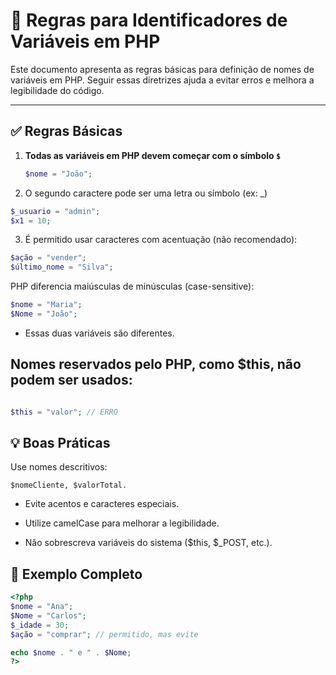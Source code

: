 # 🐘 Regras para Identificadores de Variáveis em PHP

Este documento apresenta as regras básicas para definição de nomes de variáveis em PHP. Seguir essas diretrizes ajuda a evitar erros e melhora a legibilidade do código.

---

## ✅ Regras Básicas

1. **Todas as variáveis em PHP devem começar com o símbolo `$`**

   ```php
   $nome = "João";
   
2. O segundo caractere pode ser uma letra ou símbolo (ex: _)


````php
$_usuario = "admin";
$x1 = 10;
````
3. É permitido usar caracteres com acentuação (não recomendado):

````php
$ação = "vender";
$último_nome = "Silva";
````
PHP diferencia maiúsculas de minúsculas (case-sensitive):

````php
$nome = "Maria";
$Nome = "João";
````
- Essas duas variáveis são diferentes.


Nomes reservados pelo PHP, como $this, não podem ser usados:
---
````php

$this = "valor"; // ERRO

````
💡 Boas Práticas
---
Use nomes descritivos: 
````
$nomeCliente, $valorTotal.
````

- Evite acentos e caracteres especiais.

- Utilize camelCase para melhorar a legibilidade.

- Não sobrescreva variáveis do sistema ($this, $_POST, etc.).

📌 Exemplo Completo
---
````php
<?php
$nome = "Ana";
$Nome = "Carlos";
$_idade = 30;
$ação = "comprar"; // permitido, mas evite

echo $nome . " e " . $Nome;
?>
````
